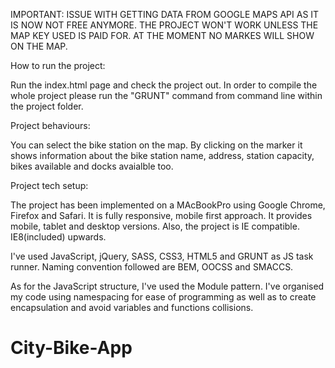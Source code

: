 IMPORTANT:
ISSUE WITH GETTING DATA FROM GOOGLE MAPS API AS IT IS NOW NOT FREE ANYMORE.
THE PROJECT WON'T WORK UNLESS THE MAP KEY USED IS PAID FOR. AT THE MOMENT NO MARKES WILL SHOW ON THE MAP.



How to run the project:

Run the index.html page and check the project out.
In order to compile the whole project please run the "GRUNT" command from command line within the project folder.



Project behaviours:

You can select the bike station on the map.
By clicking on the marker it shows information about the bike station name, address, station capacity, bikes available and docks avaialble too.



Project tech setup:

The project has been implemented on a MAcBookPro using Google Chrome, Firefox and Safari. It is fully responsive, mobile first approach. It provides mobile, tablet and desktop versions.
Also, the project is IE compatible. IE8(included) upwards.

I've used JavaScript, jQuery, SASS, CSS3, HTML5 and GRUNT as JS task runner.
Naming convention followed are BEM, OOCSS and SMACCS.

As for the JavaScript structure, I've used the Module pattern. I've organised my code using namespacing for ease of programming as well as to create encapsulation and avoid variables and functions collisions.
# City-Bike-App

